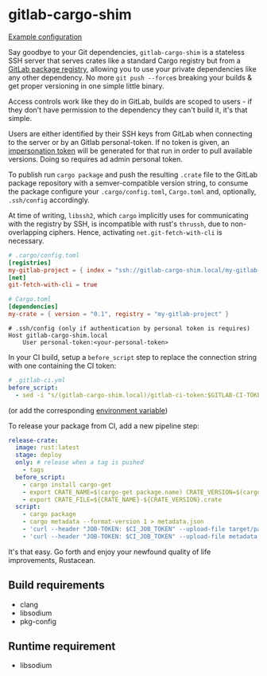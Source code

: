 # gitlab-cargo-shim

[Example configuration][example-configuration]

Say goodbye to your Git dependencies, `gitlab-cargo-shim` is a stateless SSH server that serves crates like a standard Cargo registry but from a [GitLab package registry][gitlab-package-registry], allowing you to use your private dependencies like any other dependency. No more `git push --force`s breaking your builds & get proper versioning in one simple little binary.

Access controls work like they do in GitLab, builds are scoped to users - if they don't have permission to the dependency they can't build it, it's that simple.

Users are either identified by their SSH keys from GitLab when connecting to the server or by an Gitlab personal-token. If no token is given, an [impersonation token][imp-token] will be generated for that run in order to pull available versions. Doing so requires ad admin personal token.

To publish run `cargo package` and push the resulting `.crate` file to the GitLab package repository with a semver-compatible version string, to consume the package configure your `.cargo/config.toml`, `Cargo.toml` and, optionally, `.ssh/config` accordingly.

At time of writing, `libssh2`, which `cargo` implicitly uses for communicating with the registry by SSH, is incompatible with rust's `thrussh`, due to non-overlapping ciphers. Hence, activating `net.git-fetch-with-cli` is necessary.

```toml
# .cargo/config.toml
[registries]
my-gitlab-project = { index = "ssh://gitlab-cargo-shim.local/my-gitlab-group/my-gitlab-project/" }
[net]
git-fetch-with-cli = true

# Cargo.toml
[dependencies]
my-crate = { version = "0.1", registry = "my-gitlab-project" }
```
```ssh-config
# .ssh/config (only if authentication by personal token is requires)
Host gitlab-cargo-shim.local
    User personal-token:<your-personal-token>
```

In your CI build, setup a `before_script` step to replace the connection string with one containing the CI token:

```yaml
# .gitlab-ci.yml
before_script:
  - sed -i "s/(gitlab-cargo-shim.local)/gitlab-ci-token:$GITLAB-CI-TOKEN@\1/" .cargo/config.toml
```

(or add the corresponding [environment variable][envvar])

To release your package from CI, add a new pipeline step:

```yaml
release-crate:
  image: rust:latest
  stage: deploy
  only: # release when a tag is pushed
    - tags
  before_script:
    - cargo install cargo-get
    - export CRATE_NAME=$(cargo-get package.name) CRATE_VERSION=$(cargo-get package.version)
    - export CRATE_FILE=${CRATE_NAME}-${CRATE_VERSION}.crate
  script:
    - cargo package
    - cargo metadata --format-version 1 > metadata.json
    - 'curl --header "JOB-TOKEN: $CI_JOB_TOKEN" --upload-file target/package/${CRATE_FILE} "${CI_API_V4_URL}/projects/${CI_PROJECT_ID}/packages/generic/${CRATE_NAME}/${CRATE_VERSION}/${CRATE_FILE}"'
    - 'curl --header "JOB-TOKEN: $CI_JOB_TOKEN" --upload-file metadata.json "${CI_API_V4_URL}/projects/${CI_PROJECT_ID}/packages/generic/${CRATE_NAME}/${CRATE_VERSION}/metadata.json"'
```

It's that easy. Go forth and enjoy your newfound quality of life improvements, Rustacean.

[gitlab-package-registry]: https://docs.gitlab.com/ee/user/packages/package_registry/index.html
[imp-token]: https://docs.gitlab.com/ee/api/index.html#impersonation-tokens
[envvar]: https://doc.rust-lang.org/cargo/reference/registries.html#using-an-alternate-registry
[example-configuration]: https://github.com/w4/gitlab-cargo-shim/blob/main/config.toml

## Build requirements
* clang
* libsodium
* pkg-config

## Runtime requirement
* libsodium
